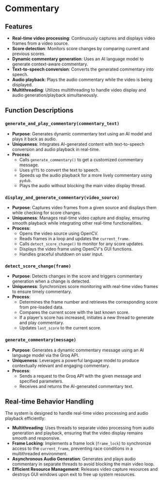# Commentary

## Features

- **Real-time video processing**: Continuously captures and displays video frames from a video source.
- **Score detection**: Monitors score changes by comparing current and previous scores.
- **Dynamic commentary generation**: Uses an AI language model to generate context-aware commentary.
- **Text-to-speech conversion**: Converts the generated commentary into speech.
- **Audio playback**: Plays the audio commentary while the video is being displayed.
- **Multithreading**: Utilizes multithreading to handle video display and audio generation/playback simultaneously.

## Function Descriptions

### `generate_and_play_commentary(commentary_text)`

- **Purpose**: Generates dynamic commentary text using an AI model and plays it back as audio.
- **Uniqueness**: Integrates AI-generated content with text-to-speech conversion and audio playback in real-time.
- **Process**:
  - Calls `generate_commentary()` to get a customized commentary message.
  - Uses `gTTS` to convert the text to speech.
  - Speeds up the audio playback for a more lively commentary using `pydub`.
  - Plays the audio without blocking the main video display thread.

### `display_and_generate_commentary(video_source)`

- **Purpose**: Captures video frames from a given source and displays them while checking for score changes.
- **Uniqueness**: Manages real-time video capture and display, ensuring smooth playback while integrating other real-time functionalities.
- **Process**:
  - Opens the video source using OpenCV.
  - Reads frames in a loop and updates the `current_frame`.
  - Calls `detect_score_change()` to monitor for any score updates.
  - Displays the video frame using OpenCV's GUI functions.
  - Handles graceful shutdown on user input.

### `detect_score_change(frame)`

- **Purpose**: Detects changes in the score and triggers commentary generation when a change is detected.
- **Uniqueness**: Synchronizes score monitoring with real-time video frames to ensure timely commentary.
- **Process**:
  - Determines the frame number and retrieves the corresponding score from pre-loaded data.
  - Compares the current score with the last known score.
  - If a player's score has increased, initiates a new thread to generate and play commentary.
  - Updates `last_score` to the current score.

### `generate_commentary(message)`

- **Purpose**: Generates a dynamic commentary message using an AI language model via the Groq API.
- **Uniqueness**: Leverages a powerful language model to produce contextually relevant and engaging commentary.
- **Process**:
  - Sends a request to the Groq API with the given message and specified parameters.
  - Receives and returns the AI-generated commentary text.

## Real-time Behavior Handling

The system is designed to handle real-time video processing and audio playback efficiently:

- **Multithreading**: Uses threads to separate video processing from audio generation and playback, ensuring that the video display remains smooth and responsive.
- **Frame Locking**: Implements a frame lock (`frame_lock`) to synchronize access to the `current_frame`, preventing race conditions in a multithreaded environment.
- **Asynchronous Audio Generation**: Generates and plays audio commentary in separate threads to avoid blocking the main video loop.
- **Efficient Resource Management**: Releases video capture resources and destroys GUI windows upon exit to free up system resources.

